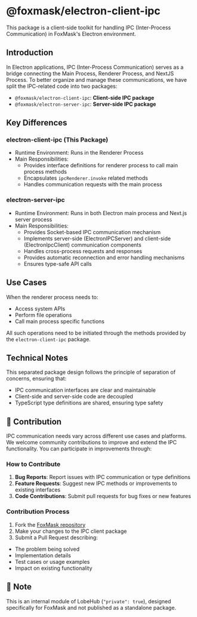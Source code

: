 # @foxmask/electron-client-ipc

This package is a client-side toolkit for handling IPC (Inter-Process Communication) in FoxMask's Electron environment.

## Introduction

In Electron applications, IPC (Inter-Process Communication) serves as a bridge connecting the Main Process, Renderer Process, and NextJS Process. To better organize and manage these communications, we have split the IPC-related code into two packages:

- `@foxmask/electron-client-ipc`: **Client-side IPC package**
- `@foxmask/electron-server-ipc`: **Server-side IPC package**

## Key Differences

### electron-client-ipc (This Package)

- Runtime Environment: Runs in the Renderer Process
- Main Responsibilities:
  - Provides interface definitions for renderer process to call main process methods
  - Encapsulates `ipcRenderer.invoke` related methods
  - Handles communication requests with the main process

### electron-server-ipc

- Runtime Environment: Runs in both Electron main process and Next.js server process
- Main Responsibilities:
  - Provides Socket-based IPC communication mechanism
  - Implements server-side (ElectronIPCServer) and client-side (ElectronIpcClient) communication components
  - Handles cross-process requests and responses
  - Provides automatic reconnection and error handling mechanisms
  - Ensures type-safe API calls

## Use Cases

When the renderer process needs to:

- Access system APIs
- Perform file operations
- Call main process specific functions

All such operations need to be initiated through the methods provided by the `electron-client-ipc` package.

## Technical Notes

This separated package design follows the principle of separation of concerns, ensuring that:

- IPC communication interfaces are clear and maintainable
- Client-side and server-side code are decoupled
- TypeScript type definitions are shared, ensuring type safety

## 🤝 Contribution

IPC communication needs vary across different use cases and platforms. We welcome community contributions to improve and extend the IPC functionality. You can participate in improvements through:

### How to Contribute

1. **Bug Reports**: Report issues with IPC communication or type definitions
2. **Feature Requests**: Suggest new IPC methods or improvements to existing interfaces
3. **Code Contributions**: Submit pull requests for bug fixes or new features

### Contribution Process

1. Fork the [FoxMask repository](https://github.com/qifarer/foxmask)
2. Make your changes to the IPC client package
3. Submit a Pull Request describing:

- The problem being solved
- Implementation details
- Test cases or usage examples
- Impact on existing functionality

## 📌 Note

This is an internal module of LobeHub (`"private": true`), designed specifically for FoxMask and not published as a standalone package.

